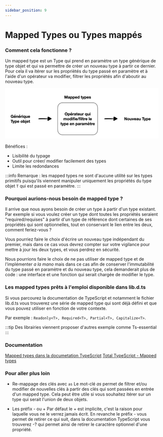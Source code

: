 ```yaml
---
sidebar_position: 9
---
```


# Mapped Types ou Types mappés

### Comment cela fonctionne ?

Un mapped type est un Type qui prend en paramètre un type générique de type objet et qui va permettre de créer un nouveau type à partir ce dernier. Pour cela il va itérer sur les propriètés du type passé en paramètre et à l'aide d'un opérateur va modifier, filtrer les propriétés afin d'aboutir au nouveau type.

![Schéma fonctionnement Mapped types](img/image-1.png)

Bénéfices :

- Lisibilité du typage
- Outil pour créer/ modifier facilement des types
- Limite les redondances

:::info
Remarque : les mapped types ne sont d'aucune utilité sur les types primitifs puisqu'ils viennent manipuler uniquement les propriétés du type objet `T` qui est passé en paramètre.
:::

### Pourquoi aurions-nous besoin de mapped type ?

Il arrive que nous ayons besoin de créer un type à partir d'un type existant. Par exemple si vous voulez créer un type dont toutes les propriétés seraient "required/requises" à partir d'un type de référence dont certaines de ses propriétés qui sont optionnelles, tout en conservant le lien entre les deux, comment feriez-vous ?

Vous pourriez faire le choix d'écrire un nouveau type indépendant du premier, mais dans ce cas vous devrez compter sur votre vigilance pour mettre à jour les deux types, et vous perdrez en sécurité.

Nous pourrions faire le choix de ne pas utiliser de mapped type et de l'implémenter _a la mano_ mais dans ce cas afin de conserver l'immutabilité du type passé en paramètre et du nouveau type, cela demanderait plus de code : une interface et une fonction qui serait chargée de modifier le type.

### Les mapped types prêts à l'emploi disponible dans lib.d.ts

Si vous parcourez la documentation de TypeScript et notamment le fichier lib.d.ts vous trouverez une série de mapped type qui sont déjà défini et que vous pouvez utiliser en fonction de votre contexte.

Par exemple : `Readonly<T>, Required<T>, Partial<T>, Capitalize<T>`.

:::tip
Des librairies viennent proposer d'autres exemple comme Ts-essential
:::

### Documentation

[Mapped types dans la documetation TypeScript](https://www.typescriptlang.org/docs/handbook/2/mapped-types.html)
[Total TypeScript - Mapped types](https://www.totaltypescript.com/concepts/mapped-type)

### Pour aller plus loin

- Re-mappage des clés avec `as`
  Le mot-clé _as_ permet de filtrer et/ou modifier de nouvelles clés à partir des clés qui sont passées en entrée d'un mapped type. Cela peut être utile si vous souhaitez itérer sur un type qui serait l'union de deux objets.

- Les préfix - ou +
  Par défaut le + est implicite, c'est la raison pour laquelle vous ne le verrez jamais écrit. En revanche le préfix - vous permet de retirer ce qui suit, dans la documentation TypeScript vous trouverez -? qui permet ainsi de retirer le caractère optionnel d'une propriété.
